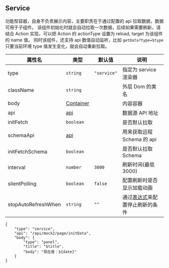 ## Service

功能型容器，自身不负责展示内容，主要职责在于通过配置的 api 拉取数据，数据可用于子组件。
该组件初始化时就会自动拉取一次数据，后续如果需要刷新，请结合 Action 实现，可以把 Action 的 actionType 设置为 reload, target 为该组件的 name 值。
同时该组件，还支持 api 数值自动监听，比如 `getData?type=$type` 只要当前环境 type 值发生变化，就会自动重新拉取。

| 属性名              | 类型                              | 默认值      | 说明                                      |
| ------------------- | --------------------------------- | ----------- | ----------------------------------------- |
| type                | `string`                          | `"service"` | 指定为 service 渲染器                     |
| className           | `string`                          |             | 外层 Dom 的类名                           |
| body                | [Container](./Types.md#container) |             | 内容容器                                  |
| api                 | [api](#api)                       |             | 数据源 API 地址                           |
| initFetch           | `boolean`                         |             | 是否默认拉取                              |
| schemaApi           | [api](#api)                       |             | 用来获取远程 Schema 的 api                |
| initFetchSchema     | `boolean`                         |             | 是否默认拉取 Schema                       |
| interval            | `number`                          | `3000`      | 刷新时间(最低 3000)                       |
| silentPolling       | `boolean`                         | `false`     | 配置刷新时是否显示加载动画                |
| stopAutoRefreshWhen | `string`                          | `""`        | 通过[表达式](#表达式)来配置停止刷新的条件 |

```schema:height="200" scope="body"
{
    "type": "service",
    "api": "/api/mock2/page/initData",
    "body": {
        "type": "panel",
        "title": "$title",
        "body": "现在是：${date}"
    }
}
```

